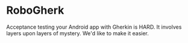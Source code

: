 RoboGherk
=========

Acceptance testing your Android app with Gherkin is HARD. It involves layers upon layers of mystery. We'd like to make it easier.